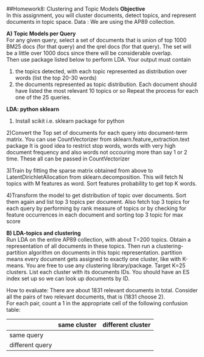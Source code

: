 ##Homework8: Clustering and Topic Models 
__Objective__      
In this assignment, you will cluster documents, detect topics, and represent documents in topic space.
Data : We are using the AP89 collection. 

__A) Topic Models per Query__     
For any given query, select a set of documents that is union of top 1000 BM25 docs (for that query) and the qrel docs (for that query). The set will be a little over 1000 docs since there will be considerable overlap.      
Then use package listed below to perform LDA. Your output must contain     
1. the topics detected, with each topic represented as distribution over words (list the top 20-30 words)
2. the documents represented as topic distribution. Each document should have listed the most relevant 10 topics or so
Repeat the process for each one of the 25 queries.     

__LDA: python sklearn__       

1) Install scikit i.e. sklearn package for python

2)Convert the Top set of documents for each query into document-term matrix. You can use CountVectorizer from sklearn.feature_extraction.text package
It is good idea to restrict stop words, words with very high document frequency and also words not occouring more than say 1 or 2 time. These all can be passed in CountVectorizer

3)Train by fitting the sparse matrix obtained from above to LatentDirichletAllocation from sklearn.decomposition. This will fetch N topics with M features as word. Sort features probability to get top K words.

4)Transform the model to get distribution of topic over documents. Sort them again and list top 3 topics per document.
Also fetch top 3 topics for each query by performing by rank measure of topics or by checking for feature occurrences in each document and sorting top 3 topic for max score 


__B) LDA-topics and clustering__     
Run LDA on the entire AP89 collection, with about T=200 topics. Obtain a representation of all documents in these topics.
Then run a clustering-partition algorithm on documents in this topic representation. partition means every document gets assigned to exactly one cluster, like with K-means. You are free to use any clustering library/package. Target K=25 clusters. List each cluster with its documents IDs. You should have an ES index set up so we can look up documents by ID.

How to evaluate: There are about 1831 relevant documents in total. Consider all the pairs of two relevant documents, that is (1831 choose 2).     
For each pair, count a 1 in the appropriate cell of the following confusion table:       

|                 | same cluster | different cluster |
|-----------------|--------------|-------------------|
| same query      |              |                   |
| different query |              |                   |
